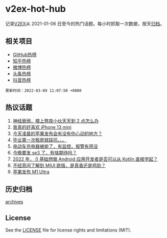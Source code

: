 # v2ex-hot-hub

 记录[V2EX](https://www.v2ex.com/)从 2021-01-06 日至今的热门话题。每小时抓取一次数据，按天[归档](archives)。
 
 ## 相关项目

- [GitHub热榜](https://github.com/lonnyzhang423/github-hot-hub)
- [知乎热榜](https://github.com/lonnyzhang423/zhihu-hot-hub)
- [微博热榜](https://github.com/lonnyzhang423/weibo-hot-hub)
- [头条热榜](https://github.com/lonnyzhang423/toutiao-hot-hub)
- [抖音热榜](https://github.com/lonnyzhang423/douyin-hot-hub)


 `更新时间：2022-03-09 11:07:50 +0800`

## 热议话题

1. [神经衰弱，楼上熬夜小伙天天到 2 点怎么办](https://www.v2ex.com/t/838912)
1. [我真的好喜欢 iPhone 13 mini](https://www.v2ex.com/t/838881)
1. [今天凌晨的苹果发布会有没有你心动的地方？](https://www.v2ex.com/t/839002)
1. [毕业第一次租房就踩坑。。。](https://www.v2ex.com/t/838890)
1. [电动车充电器被偷了，有监控，报警有用没](https://www.v2ex.com/t/839012)
1. [今晚要发 se3 了，有啥期待吗？](https://www.v2ex.com/t/838859)
1. [2022 年， 0 基础想做 Android 应用开发者是否可以从 Kotlin 直接学起？](https://www.v2ex.com/t/838956)
1. [不经意间了解到 MIUI 欧版，是真香还是鸡肋？](https://www.v2ex.com/t/838899)
1. [苹果发布 M1 Ultra](https://www.v2ex.com/t/838991)

## 历史归档

[archives](archives)

## License

See the [LICENSE](LICENSE) file for license rights and limitations (MIT).
